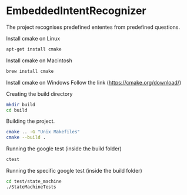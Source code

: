# EmbeddedIntentRecognizer

The project recognises predefined ententes from predefined questions.

Install cmake on Linux

```sh
apt-get install cmake
```

Install cmake on Macintosh

```sh
brew install cmake
```

Install cmake on Windows
Follow the link (https://cmake.org/download/)

Creating the build directory

```sh
mkdir build
cd build
```

Building the project.

```sh
cmake .. -G "Unix Makefiles"
cmake --build .
```

Running the google test (inside the build folder)

```sh
ctest
```

Running the specific google test (inside the build folder)

```sh
cd test/state_machine
./StateMachineTests
```
